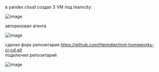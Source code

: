 в yandex cloud создал 3 VM под teamcity:    

![image](https://github.com/user-attachments/assets/ffe0f365-aab6-4999-943a-872327f52ec0)

авторизовал агента    

![image](https://github.com/user-attachments/assets/3f501e2c-31d9-4dfd-aefe-92c2bbde50da)

сделал форк репозитария https://github.com/Heimdier/mnt-homeworks-ci-cd.git    
подключил репозитарий    

![image](https://github.com/user-attachments/assets/ceee91cf-d71a-464e-9efb-327183aebc5a)

